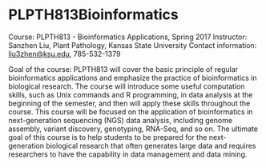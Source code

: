 # PLPTH813Bioinformatics
Course: PLPTH813 - Bioinformatics Applications, Spring 2017
Instructor: Sanzhen Liu, Plant Pathology, Kansas State University
Contact information: liu3zhen@ksu.edu, 785-532-1379

Goal of the course: PLPTH813 will cover the basic principle of regular bioinformatics applications and emphasize the practice of bioinformatics in biological research. The course will introduce some useful computation skills, such as Unix commands and R programming, in data analysis at the beginning of the semester, and then will apply these skills throughout the course. This course will be focused on the application of bioinformatics in next-generation sequencing (NGS) data analysis, including genome assembly, variant discovery, genotyping, RNA-Seq, and so on. The ultimate goal of this course is to help students to be prepared for the next-generation biological research that often generates large data and requires researchers to have the capability in data management and data mining. 

